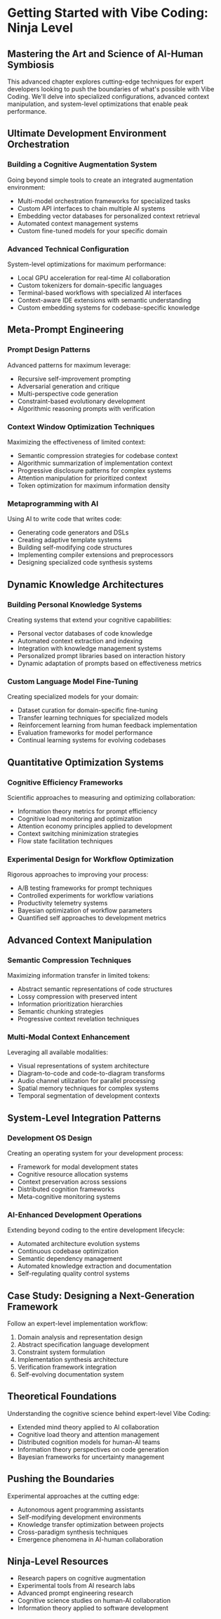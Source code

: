 # Getting Started with Vibe Coding: Ninja Level

## Mastering the Art and Science of AI-Human Symbiosis

This advanced chapter explores cutting-edge techniques for expert developers looking to push the boundaries of what's possible with Vibe Coding. We'll delve into specialized configurations, advanced context manipulation, and system-level optimizations that enable peak performance.

## Ultimate Development Environment Orchestration

### Building a Cognitive Augmentation System

Going beyond simple tools to create an integrated augmentation environment:

- Multi-model orchestration frameworks for specialized tasks
- Custom API interfaces to chain multiple AI systems
- Embedding vector databases for personalized context retrieval
- Automated context management systems
- Custom fine-tuned models for your specific domain

### Advanced Technical Configuration

System-level optimizations for maximum performance:

- Local GPU acceleration for real-time AI collaboration
- Custom tokenizers for domain-specific languages
- Terminal-based workflows with specialized AI interfaces
- Context-aware IDE extensions with semantic understanding
- Custom embedding systems for codebase-specific knowledge

## Meta-Prompt Engineering

### Prompt Design Patterns

Advanced patterns for maximum leverage:

- Recursive self-improvement prompting
- Adversarial generation and critique
- Multi-perspective code generation
- Constraint-based evolutionary development
- Algorithmic reasoning prompts with verification

### Context Window Optimization Techniques

Maximizing the effectiveness of limited context:

- Semantic compression strategies for codebase context
- Algorithmic summarization of implementation context
- Progressive disclosure patterns for complex systems
- Attention manipulation for prioritized context
- Token optimization for maximum information density

### Metaprogramming with AI

Using AI to write code that writes code:

- Generating code generators and DSLs
- Creating adaptive template systems
- Building self-modifying code structures
- Implementing compiler extensions and preprocessors
- Designing specialized code synthesis systems

## Dynamic Knowledge Architectures

### Building Personal Knowledge Systems

Creating systems that extend your cognitive capabilities:

- Personal vector databases of code knowledge
- Automated context extraction and indexing
- Integration with knowledge management systems
- Personalized prompt libraries based on interaction history
- Dynamic adaptation of prompts based on effectiveness metrics

### Custom Language Model Fine-Tuning

Creating specialized models for your domain:

- Dataset curation for domain-specific fine-tuning
- Transfer learning techniques for specialized models
- Reinforcement learning from human feedback implementation
- Evaluation frameworks for model performance
- Continual learning systems for evolving codebases

## Quantitative Optimization Systems

### Cognitive Efficiency Frameworks

Scientific approaches to measuring and optimizing collaboration:

- Information theory metrics for prompt efficiency
- Cognitive load monitoring and optimization
- Attention economy principles applied to development
- Context switching minimization strategies
- Flow state facilitation techniques

### Experimental Design for Workflow Optimization

Rigorous approaches to improving your process:

- A/B testing frameworks for prompt techniques
- Controlled experiments for workflow variations
- Productivity telemetry systems
- Bayesian optimization of workflow parameters
- Quantified self approaches to development metrics

## Advanced Context Manipulation

### Semantic Compression Techniques

Maximizing information transfer in limited tokens:

- Abstract semantic representations of code structures
- Lossy compression with preserved intent
- Information prioritization hierarchies
- Semantic chunking strategies
- Progressive context revelation techniques

### Multi-Modal Context Enhancement

Leveraging all available modalities:

- Visual representations of system architecture
- Diagram-to-code and code-to-diagram transforms
- Audio channel utilization for parallel processing
- Spatial memory techniques for complex systems
- Temporal segmentation of development contexts

## System-Level Integration Patterns

### Development OS Design

Creating an operating system for your development process:

- Framework for modal development states
- Cognitive resource allocation systems
- Context preservation across sessions
- Distributed cognition frameworks
- Meta-cognitive monitoring systems

### AI-Enhanced Development Operations

Extending beyond coding to the entire development lifecycle:

- Automated architecture evolution systems
- Continuous codebase optimization
- Semantic dependency management
- Automated knowledge extraction and documentation
- Self-regulating quality control systems

## Case Study: Designing a Next-Generation Framework

Follow an expert-level implementation workflow:

1. Domain analysis and representation design
2. Abstract specification language development
3. Constraint system formulation
4. Implementation synthesis architecture
5. Verification framework integration
6. Self-evolving documentation system

## Theoretical Foundations

Understanding the cognitive science behind expert-level Vibe Coding:

- Extended mind theory applied to AI collaboration
- Cognitive load theory and attention management
- Distributed cognition models for human-AI teams
- Information theory perspectives on code generation
- Bayesian frameworks for uncertainty management

## Pushing the Boundaries

Experimental approaches at the cutting edge:

- Autonomous agent programming assistants
- Self-modifying development environments
- Knowledge transfer optimization between projects
- Cross-paradigm synthesis techniques
- Emergence phenomena in AI-human collaboration

## Ninja-Level Resources

- Research papers on cognitive augmentation
- Experimental tools from AI research labs
- Advanced prompt engineering research
- Cognitive science studies on human-AI collaboration
- Information theory applied to software development
